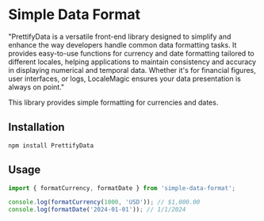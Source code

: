 
# Simple Data Format

"PrettifyData is a versatile front-end library designed to simplify and enhance the way developers handle common data formatting tasks. It provides easy-to-use functions for currency and date formatting tailored to different locales, helping applications to maintain consistency and accuracy in displaying numerical and temporal data. Whether it's for financial figures, user interfaces, or logs, LocaleMagic ensures your data presentation is always on point."

This library provides simple formatting for currencies and dates.

## Installation

```
npm install PrettifyData
```

## Usage

```javascript
import { formatCurrency, formatDate } from 'simple-data-format';

console.log(formatCurrency(1000, 'USD')); // $1,000.00
console.log(formatDate('2024-01-01')); // 1/1/2024
```
